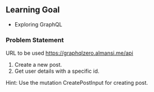 ## Learning Goal
- Exploring GraphQL

### Problem Statement
URL to be used https://graphqlzero.almansi.me/api

1) Create a new post.
2) Get user details with a specific id.

Hint: Use the mutation CreatePostInput for creating post.
